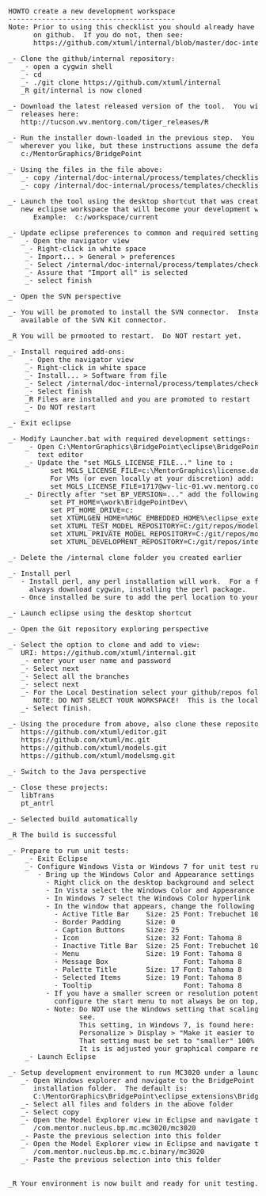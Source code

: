 <pre>
HOWTO create a new development workspace
----------------------------------------
Note: Prior to using this checklist you should already have an account
      on github.  If you do not, then see:
      https://github.com/xtuml/internal/blob/master/doc-internal/process/templates/checklists/new-start.chk

_- Clone the github/internal repository:
   _- open a cygwin shell
   _- cd <Git local repository folder>
   _- ./git clone https://github.com/xtuml/internal
   _R git/internal is now cloned
   
_- Download the latest released version of the tool.  You will find all the 
   releases here:
   http://tucson.wv.mentorg.com/tiger_releases/R<version>
   
_- Run the installer down-loaded in the previous step.  You can installer
   wherever you like, but these instructions assume the default:
   c:/MentorGraphics/BridgePoint
   
_- Using the files in the file above:
   _- copy <git>/internal/doc-internal/process/templates/checklists/development-workspace-setup/BridgePointDev into c:/MentorGraphics
   _- copy <git>/internal/doc-internal/process/templates/checklists/development-workspace-setup/dropins/* into C:\MentorGraphics\BridgePoint\eclipse\dropins

_- Launch the tool using the desktop shortcut that was created and open a 
   new eclipse workspace that will become your development workspace.
      Example:  c:/workspace/current

_- Update eclipse preferences to common and required settings:
   _- Open the navigator view
	_- Right-click in white space
	_- Import... > General > preferences
	_- Select <git>/internal/doc-internal/process/templates/checklists/development-workspace-setup/EclipsePreferences.edf
	_- Assure that "Import all" is selected
	_- select finish
	
_- Open the SVN perspective

_- You will be promoted to install the SVN connector.  Install the latest 
   available of the SVN Kit connector.
   
_R You will be prmooted to restart.  Do NOT restart yet.
	
_- Install required add-ons:
	_- Open the navigator view
	_- Right-click in white space
	_- Install... > Software from file
	_- Select <git>/internal/doc-internal/process/templates/checklists/development-workspace-setup/xtUML_dev_eclipse_addons.p2f
    _- Select finish
    _R Files are installed and you are promoted to restart
    _- Do NOT restart
    
_- Exit eclipse

_- Modify Launcher.bat with required development settings:
	_- Open C:\MentorGraphics\BridgePoint\eclipse\BridgePoint_Launcher.bat in a
       text editor
    _- Update the "set MGLS_LICENSE_FILE..." line to :
          set MGLS_LICENSE_FILE=c:\MentorGraphics\license.dat   
          For VMs (or even locally at your discretion) add:
          set MGLS_LICENSE_FILE=1717@wv-lic-01.wv.mentorg.com;1717@wv-lic-02.wv.mentorg.com;1717@svr-azt-eng-01  
    _- Directly after "set BP_VERSION=..." add the following:
          set PT_HOME=\work\BridgePointDev\
          set PT_HOME_DRIVE=c:
          set XTUMLGEN_HOME=%MGC_EMBEDDED_HOME%\eclipse_extensions\BridgePoint\eclipse\plugins\com.mentor.nucleus.bp.dap.pkg_%BP_VERSION%\bridgepoint
 		  set XTUML_TEST_MODEL_REPOSITORY=C:/git/repos/models/test/
		  set XTUML_PRIVATE_MODEL_REPOSITORY=C:/git/repos/modelsmg/test/
		  set XTUML_DEVELOPMENT_REPOSITORY=C:/git/repos/internal

_- Delete the <git>/internal clone folder you created earlier

_- Install perl
   - Install perl, any perl installation will work.  For a free version you can
     always download cygwin, installing the perl package.
   - Once installed be sure to add the perl location to your PATH variable.

_- Launch eclipse using the desktop shortcut

_- Open the Git repository exploring perspective

_- Select the option to clone and add to view:
   URI: https://github.com/xtuml/internal.git
   _- enter your user name and password
   _- Select next
   _- Select all the branches
   _- select next
   _- For the Local Destination select your github/repos folder.
      NOTE: DO NOT SELECT YOUR WORKSPACE!  This is the local RCS repository.
   _- Select finish.

_- Using the procedure from above, also clone these repositories:
   https://github.com/xtuml/editor.git
   https://github.com/xtuml/mc.git
   https://github.com/xtuml/models.git
   https://github.com/xtuml/modelsmg.git
   
_- Switch to the Java perspective

_- Close these projects:
   libTrans
   pt_antrl
   
_- Selected build automatically

_R The build is successful

_- Prepare to run unit tests:
    _- Exit Eclipse
	_- Configure Windows Vista or Windows 7 for unit test running
	   - Bring up the Windows Color and Appearance settings
	     - Right click on the desktop background and select Personalize
	     - In Vista select the Windows Color and Appearance hyperlink
	     - In Windows 7 select the Windows Color hyperlink
	     - In the window that appears, change the following attributes:
	       - Active Title Bar    Size: 25 Font: Trebuchet 10
	       - Border Padding      Size: 0
	       - Caption Buttons     Size: 25
	       - Icon                Size: 32 Font: Tahoma 8
	       - Inactive Title Bar  Size: 25 Font: Trebuchet 10
	       - Menu                Size: 19 Font: Tahoma 8
	       - Message Box                  Font: Tahoma 8
	       - Palette Title       Size: 17 Font: Tahoma 8
	       - Selected Items      Size: 19 Font: Tahoma 8
	       - Tooltip                      Font: Tahoma 8
	     - If you have a smaller screen or resolution potential you may need to
	       configure the start menu to not always be on top, or set it to auto-hide.
	     - Note: Do NOT use the Windows setting that scaling text to make it easier to 
	             see. 
	             This setting, in Windows 7, is found here:
	             Personalize > Display > "Make it easier to read what is on your machine"
	             That setting must be set to "smaller" 100%
	             It is is adjusted your graphical compare restuls will not match,
	_- Launch Eclipse

_- Setup development environment to run MC3020 under a launch configuration
   _- Open Windows explorer and navigate to the BridgePoint plugin 
      installation folder.  The default is:
      C:\MentorGraphics\BridgePoint\eclipse_extensions\BridgePoint\eclipse\plugins\com.mentor.nucleus.bp.mc.mc3020_<ver>\mc3020
   _- Select all files and folders in the above folder
   _- Select copy
   _- Open the Model Explorer view in Eclipse and navigate to:
      <workspace>/com.mentor.nucleus.bp.mc.mc3020/mc3020
   _- Paste the previous selection into this folder
   _- Open the Model Explorer view in Eclipse and navigate to:
      <workspace>/com.mentor.nucleus.bp.mc.c.binary/mc3020
   _- Paste the previous selection into this folder
       
	
_R Your environment is now built and ready for unit testing.


</pre>
 